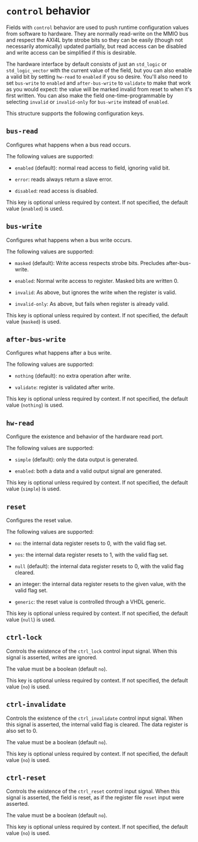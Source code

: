 # `control` behavior

Fields with `control` behavior are used to push runtime configuration
values from software to hardware. They are normally read-write on the MMIO
bus and respect the AXI4L byte strobe bits so they can be easily (though
not necessarily atomically) updated partially, but read access can be
disabled and write access can be simplified if this is desirable.

The hardware interface by default consists of just an `std_logic` or
`std_logic_vector` with the current value of the field, but you can also
enable a valid bit by setting `hw-read` to `enabled` if you so desire.
You'll also need to set `bus-write` to `enabled` and `after-bus-write` to
`validate` to make that work as you would expect: the value will be marked
invalid from reset to when it's first written. You can also make the field
one-time-programmable by selecting `invalid` or `invalid-only` for
`bus-write` instead of `enabled`.

This structure supports the following configuration keys.

## `bus-read`

Configures what happens when a bus read occurs.

The following values are supported:

 - `enabled` (default): normal read access to field, ignoring valid bit.

 - `error`: reads always return a slave error.

 - `disabled`: read access is disabled.

This key is optional unless required by context. If not specified, the default value (`enabled`) is used.

## `bus-write`

Configures what happens when a bus write occurs.

The following values are supported:

 - `masked` (default): Write access respects strobe bits. Precludes after-bus-write.

 - `enabled`: Normal write access to register. Masked bits are written 0.

 - `invalid`: As above, but ignores the write when the register is valid.

 - `invalid-only`: As above, but fails when register is already valid.

This key is optional unless required by context. If not specified, the default value (`masked`) is used.

## `after-bus-write`

Configures what happens after a bus write.

The following values are supported:

 - `nothing` (default): no extra operation after write.

 - `validate`: register is validated after write.

This key is optional unless required by context. If not specified, the default value (`nothing`) is used.

## `hw-read`

Configure the existence and behavior of the hardware read port.

The following values are supported:

 - `simple` (default): only the data output is generated.

 - `enabled`: both a data and a valid output signal are generated.

This key is optional unless required by context. If not specified, the default value (`simple`) is used.

## `reset`

Configures the reset value.

The following values are supported:

 - `no`: the internal data register resets to 0, with the valid flag set.

 - `yes`: the internal data register resets to 1, with the valid flag set.

 - `null` (default): the internal data register resets to 0, with the valid flag cleared.

 - an integer: the internal data register resets to the given value, with the valid flag set.

 - `generic`: the reset value is controlled through a VHDL generic.

This key is optional unless required by context. If not specified, the default value (`null`) is used.

## `ctrl-lock`

Controls the existence of the `ctrl_lock` control input signal. When
this signal is asserted, writes are ignored.

The value must be a boolean (default `no`).

This key is optional unless required by context. If not specified, the default value (`no`) is used.

## `ctrl-invalidate`

Controls the existence of the `ctrl_invalidate` control input
signal. When this signal is asserted, the internal valid flag is
cleared. The data register is also set to 0.

The value must be a boolean (default `no`).

This key is optional unless required by context. If not specified, the default value (`no`) is used.

## `ctrl-reset`

Controls the existence of the `ctrl_reset` control input
signal. When this signal is asserted, the field is reset, as if the
register file `reset` input were asserted.

The value must be a boolean (default `no`).

This key is optional unless required by context. If not specified, the default value (`no`) is used.